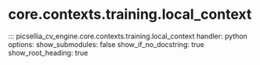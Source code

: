 # core.contexts.training.local_context

::: picsellia_cv_engine.core.contexts.training.local_context
    handler: python
    options:
        show_submodules: false
        show_if_no_docstring: true
        show_root_heading: true
